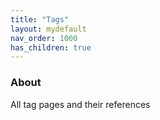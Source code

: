 ```yaml
---
title: "Tags"
layout: mydefault
nav_order: 1000
has_children: true
---
```



### About

All tag pages and their references